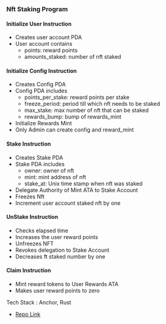 ### Nft Staking Program

#### Initialize User Instruction

- Creates user account PDA
- User account contains
    - points: reward points
    - amounts_staked: number of nft staked

#### Initialize Config Instruction

- Creates Config PDA
- Config PDA includes
    - points_per_stake: reward points per stake
    - freeze_period: period till which nft needs to be staked
    - max_stake: max number of nft that can be staked
    - rewards_bump: bump of rewards_mint
- Initialize Rewards Mint
- Only Admin can create config and reward_mint

#### Stake Instruction

- Creates Stake PDA
- Stake PDA includes
    - owner: owner of nft
    - mint: mint address of nft
    - stake_at: Unix time stamp when nft was staked
- Delegate Authority of Mint ATA to Stake Account
- Freezes Nft
- Increment user account staked nft by one

#### UnStake Instruction

- Checks elapsed time
- Increases the user reward points
- Unfreezes NFT
- Revokes delegation to Stake Account
- Decreases ft staked number by one

#### Claim Instruction

- Mint reward tokens to User Rewards ATA
- Makes user reward points to zero

Tech Stack : Anchor, Rust

- [Repo Link](https://github.com/ayushagarwal27/anchor-nft-staking-program/tree/main)
